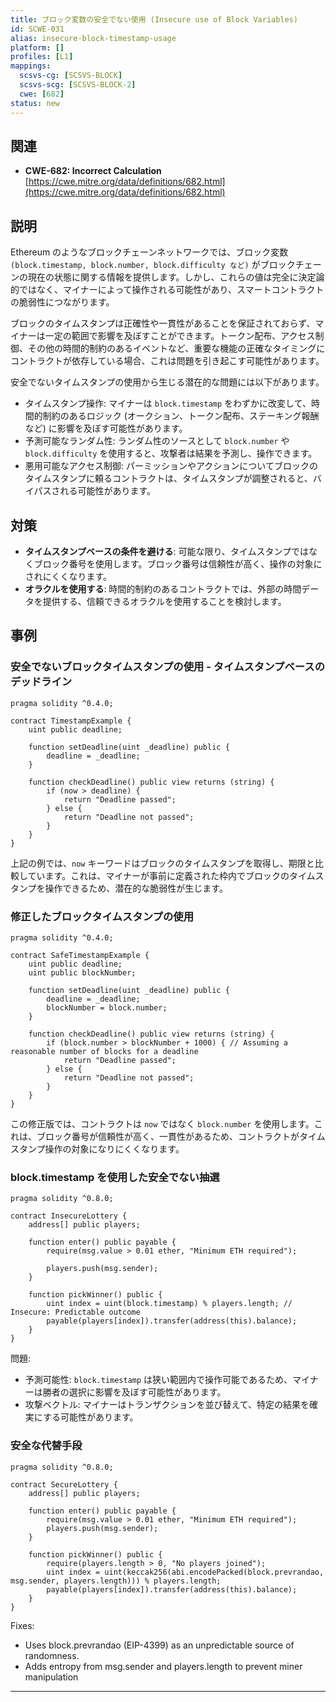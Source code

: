 ```yaml
---
title: ブロック変数の安全でない使用 (Insecure use of Block Variables)
id: SCWE-031
alias: insecure-block-timestamp-usage
platform: []
profiles: [L1]
mappings:
  scsvs-cg: [SCSVS-BLOCK]
  scsvs-scg: [SCSVS-BLOCK-2]
  cwe: [682]
status: new
---
```


## 関連
- **CWE-682: Incorrect Calculation**  
  [https://cwe.mitre.org/data/definitions/682.html](https://cwe.mitre.org/data/definitions/682.html)

## 説明
Ethereum のようなブロックチェーンネットワークでは、ブロック変数 `(block.timestamp, block.number, block.difficulty など)` がブロックチェーンの現在の状態に関する情報を提供します。しかし、これらの値は完全に決定論的ではなく、マイナーによって操作される可能性があり、スマートコントラクトの脆弱性につながります。

ブロックのタイムスタンプは正確性や一貫性があることを保証されておらず、マイナーは一定の範囲で影響を及ぼすことができます。トークン配布、アクセス制御、その他の時間的制約のあるイベントなど、重要な機能の正確なタイミングにコントラクトが依存している場合、これは問題を引き起こす可能性があります。

安全でないタイムスタンプの使用から生じる潜在的な問題には以下があります。

- タイムスタンプ操作: マイナーは `block.timestamp` をわずかに改変して、時間的制約のあるロジック (オークション、トークン配布、ステーキング報酬など) に影響を及ぼす可能性があります。
- 予測可能なランダム性: ランダム性のソースとして `block.number` や `block.difficulty` を使用すると、攻撃者は結果を予測し、操作できます。
- 悪用可能なアクセス制御: パーミッションやアクションについてブロックのタイムスタンプに頼るコントラクトは、タイムスタンプが調整されると、バイパスされる可能性があります。

## 対策
- **タイムスタンプベースの条件を避ける**: 可能な限り、タイムスタンプではなくブロック番号を使用します。ブロック番号は信頼性が高く、操作の対象にされにくくなります。
- **オラクルを使用する**: 時間的制約のあるコントラクトでは、外部の時間データを提供する、信頼できるオラクルを使用することを検討します。

## 事例

### 安全でないブロックタイムスタンプの使用 - タイムスタンプベースのデッドライン

```solidity
pragma solidity ^0.4.0;

contract TimestampExample {
    uint public deadline;

    function setDeadline(uint _deadline) public {
        deadline = _deadline;
    }

    function checkDeadline() public view returns (string) {
        if (now > deadline) {
            return "Deadline passed";
        } else {
            return "Deadline not passed";
        }
    }
}
```

上記の例では、`now` キーワードはブロックのタイムスタンプを取得し、期限と比較しています。これは、マイナーが事前に定義された枠内でブロックのタイムスタンプを操作できるため、潜在的な脆弱性が生じます。

### 修正したブロックタイムスタンプの使用
```solidity
pragma solidity ^0.4.0;

contract SafeTimestampExample {
    uint public deadline;
    uint public blockNumber;

    function setDeadline(uint _deadline) public {
        deadline = _deadline;
        blockNumber = block.number;
    }

    function checkDeadline() public view returns (string) {
        if (block.number > blockNumber + 1000) { // Assuming a reasonable number of blocks for a deadline
            return "Deadline passed";
        } else {
            return "Deadline not passed";
        }
    }
}
```
この修正版では、コントラクトは `now` ではなく `block.number` を使用します。これは、ブロック番号が信頼性が高く、一貫性があるため、コントラクトがタイムスタンプ操作の対象になりにくくなります。

### block.timestamp を使用した安全でない抽選

```solidity
pragma solidity ^0.8.0;

contract InsecureLottery {
    address[] public players;

    function enter() public payable {
        require(msg.value > 0.01 ether, "Minimum ETH required");

        players.push(msg.sender);
    }

    function pickWinner() public {
        uint index = uint(block.timestamp) % players.length; // Insecure: Predictable outcome
        payable(players[index]).transfer(address(this).balance);
    }
}
```
問題:
- 予測可能性: `block.timestamp` は狭い範囲内で操作可能であるため、マイナーは勝者の選択に影響を及ぼす可能性があります。
- 攻撃ベクトル: マイナーはトランザクションを並び替えて、特定の結果を確実にする可能性があります。

### 安全な代替手段

```solidity
pragma solidity ^0.8.0;

contract SecureLottery {
    address[] public players;

    function enter() public payable {
        require(msg.value > 0.01 ether, "Minimum ETH required");
        players.push(msg.sender);
    }

    function pickWinner() public {
        require(players.length > 0, "No players joined");
        uint index = uint(keccak256(abi.encodePacked(block.prevrandao, msg.sender, players.length))) % players.length;
        payable(players[index]).transfer(address(this).balance);
    }
}
```
Fixes:
- Uses block.prevrandao (EIP-4399) as an unpredictable source of randomness.
- Adds entropy from msg.sender and players.length to prevent miner manipulation

---
